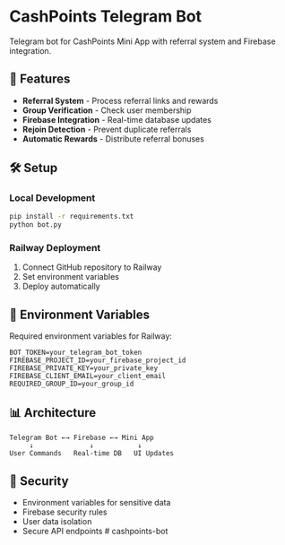 # CashPoints Telegram Bot

Telegram bot for CashPoints Mini App with referral system and Firebase integration.

## 🚀 Features

- **Referral System** - Process referral links and rewards
- **Group Verification** - Check user membership
- **Firebase Integration** - Real-time database updates
- **Rejoin Detection** - Prevent duplicate referrals
- **Automatic Rewards** - Distribute referral bonuses

## 🛠️ Setup

### Local Development
```bash
pip install -r requirements.txt
python bot.py
```

### Railway Deployment
1. Connect GitHub repository to Railway
2. Set environment variables
3. Deploy automatically

## 🔧 Environment Variables

Required environment variables for Railway:

```
BOT_TOKEN=your_telegram_bot_token
FIREBASE_PROJECT_ID=your_firebase_project_id
FIREBASE_PRIVATE_KEY=your_private_key
FIREBASE_CLIENT_EMAIL=your_client_email
REQUIRED_GROUP_ID=your_group_id
```

## 📊 Architecture

```
Telegram Bot ←→ Firebase ←→ Mini App
     ↓              ↓           ↓
User Commands   Real-time DB   UI Updates
```

## 🔐 Security

- Environment variables for sensitive data
- Firebase security rules
- User data isolation
- Secure API endpoints
#   c a s h p o i n t s - b o t  
 